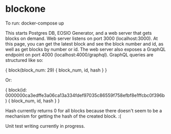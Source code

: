 # blockone

To run: docker-compose up

This starts Postgres DB, EOSIO Generator, and a web server that gets blocks on demand. Web server listens on port 3000 (localhost:3000). At this page, you can get the latest block and see the block number and id, as well as get blocks by number or id. The web server also exposes a GraphQL endpoint on port 4000 (localhost:4000/graphql). GraphQL queries are structured like so:

{
  block(block_num: 29) {
    block_num,
  	id,
    hash
  }
}

Or:

{
  block(id: 0000000ca3edffe3a06ca13a334fdef97035c86559f758efbf8e1ffcbc0f396b) {
    block_num,
  	id,
    hash
  }
}

Hash currently returns 0 for all blocks because there doesn't seem to be a mechanism for getting the hash of the created block. :(

Unit test writing currently in progress.
